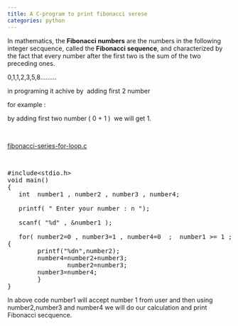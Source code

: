 ```yaml
---
title: A C-program to print fibonacci serese
categories: python
---
```


In mathematics, the <b>Fibonacci numbers</b> are the numbers in the following integer secquence, called the <b>Fibonacci sequence</b>, and characterized by the fact that every number after the first two is the sum of the two preceding ones.

0,1,1,2,3,5,8.........

in programing it achive by  adding first 2 number

for example :

by adding first two number ( 0 + 1 )  we will get 1.

&nbsp;

<span class="css-truncate css-truncate-target"><a id="c657f808d0f0f039d18dc823bec5aea5-3f602b7ae9ff985b121fce3e29670e6c5a6bd18b" class="js-navigation-open" title="fibonacci-series-for-loop.c" href="https://github.com/kumarvipinyadav/PROGRSMING/blob/master/fibonacci-series-for-loop.c">fibonacci-series-for-loop.c</a></span>

&nbsp;
<pre>#include&lt;stdio.h&gt;
void main()
{
   int  number1 , number2 , number3 , number4;

   printf( " Enter your number : n ");

   scanf( "%d" , &amp;number1 );

   for( number2=0 , number3=1 , number4=0  ;  number1 &gt;= 1 ;  number1-- )
{
        printf("%dn",number2);
		number4=number2+number3;
                number2=number3;
		number3=number4;
		}
}
</pre>
In above code number1 will accept number 1 from user and then using number2,number3 and number4 we will do our calculation and print Fibonacci secquence.